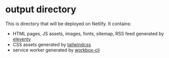 # output directory

This is directory that will be deployed on Netlify. It contains:

- HTML pages, JS assets, images, fonts, sitemap, RSS feed generated by [eleventy](https://github.com/11ty/eleventy)
- CSS assets generated by [tailwindcss](https://github.com/tailwindlabs/tailwindcss)
- service worker generated by [workbox-cli](https://developers.google.com/web/tools/workbox/modules/workbox-cli)
